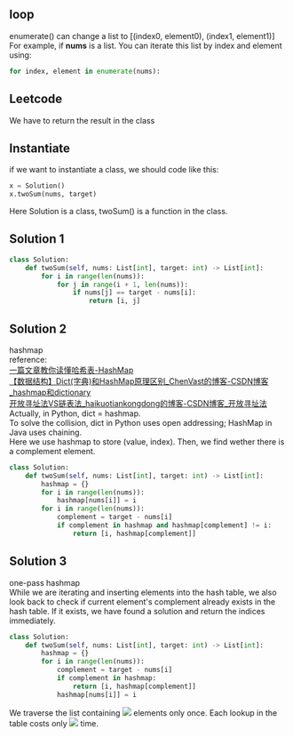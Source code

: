 <a name="H7BZ0"></a>
## loop
enumerate() can change a list to [(index0, element0), (index1, element1)]<br />For example, if **nums** is a list. You can iterate this list by index and element using:
```python
for index, element in enumerate(nums):
```
<a name="Leetcode"></a>
## Leetcode
We have to return the result in the class
<a name="Instantiate"></a>
## Instantiate
if we want to instantiate a class, we should code like this:
```python
x = Solution()
x.twoSum(nums, target)
```
Here Solution is a class, twoSum() is a function in the class.
<a name="7e0129ab"></a>
## Solution 1
```python
class Solution:
    def twoSum(self, nums: List[int], target: int) -> List[int]:
        for i in range(len(nums)):
            for j in range(i + 1, len(nums)):
                if nums[j] == target - nums[i]:
                    return [i, j]
```

<a name="1702a6b9"></a>
## Solution 2
hashmap<br />reference:<br />[一篇文章教你读懂哈希表-HashMap](https://zhuanlan.zhihu.com/p/84327339)<br />[【数据结构】Dict(字典)和HashMap原理区别_ChenVast的博客-CSDN博客_hashmap和dictionary](https://blog.csdn.net/ChenVast/article/details/81451297)<br />[开放寻址法VS链表法_haikuotiankongdong的博客-CSDN博客_开放寻址法](https://blog.csdn.net/weixin_41563161/article/details/105104239)<br />Actually, in Python, dict = hashmap.<br />To solve the collision, dict in Python uses open addressing; HashMap in Java uses chaining.<br />Here we use hashmap to store (value, index). Then, we find wether there is a complement element.
```python
class Solution:
    def twoSum(self, nums: List[int], target: int) -> List[int]:
        hashmap = {}
        for i in range(len(nums)):
            hashmap[nums[i]] = i
        for i in range(len(nums)):
            complement = target - nums[i]
            if complement in hashmap and hashmap[complement] != i:
                return [i, hashmap[complement]]
```
<a name="835421b2"></a>
## Solution 3
one-pass hashmap<br />While we are iterating and inserting elements into the hash table, we also look back to check if current element's complement already exists in the hash table. If it exists, we have found a solution and return the indices immediately.
```python
class Solution:
    def twoSum(self, nums: List[int], target: int) -> List[int]:
        hashmap = {}
        for i in range(len(nums)):
            complement = target - nums[i]
            if complement in hashmap:
                return [i, hashmap[complement]]
            hashmap[nums[i]] = i
```
We traverse the list containing ![](https://cdn.nlark.com/yuque/__latex/df378375e7693bdcf9535661c023c02e.svg#card=math&code=n&id=dQ4H3) elements only once. Each lookup in the table costs only ![](https://cdn.nlark.com/yuque/__latex/a2006f1ac61cb1902beacb3e29fff089.svg#card=math&code=O%281%29&id=Ms4SV) time.
